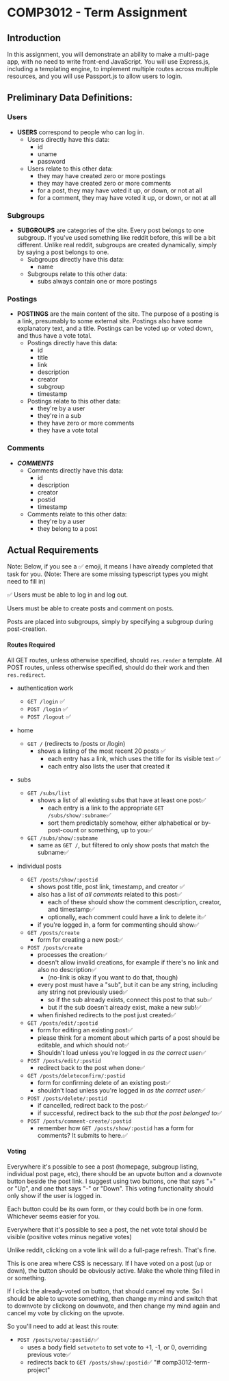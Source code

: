 # COMP3012 - Term Assignment

## Introduction

In this assignment, you will demonstrate an ability to make a multi-page app, with no need to write front-end JavaScript. You will use Express.js, including a templating engine, to implement multiple routes across multiple resources, and you will use Passport.js to allow users to login.

## Preliminary Data Definitions:

### Users

- **USERS** correspond to people who can log in.
  - Users directly have this data:
    - id
    - uname
    - password
  - Users relate to this other data:
    - they may have created zero or more postings
    - they may have created zero or more comments
    - for a post, they may have voted it up, or down, or not at all
    - for a comment, they may have voted it up, or down, or not at all

### Subgroups

- **SUBGROUPS** are categories of the site. Every post belongs to one subgroup. If you've used something like reddit before, this will be a bit different. Unlike real reddit, subgroups are created dynamically, simply by saying a post belongs to one.
  - Subgroups directly have this data:
    - name
  - Subgroups relate to this other data:
    - subs always contain one or more postings

### Postings

- **POSTINGS** are the main content of the site. The purpose of a posting is a link, presumably to some external site. Postings also have some explanatory text, and a title. Postings can be voted up or voted down, and thus have a vote total.
  - Postings directly have this data:
    - id
    - title
    - link
    - description
    - creator
    - subgroup
    - timestamp
  - Postings relate to this other data:
    - they're by a user
    - they're in a sub
    - they have zero or more comments
    - they have a vote total

### Comments

- **_COMMENTS_**
  - Comments directly have this data:
    - id
    - description
    - creator
    - postid
    - timestamp
  - Comments relate to this other data:
    - they're by a user
    - they belong to a post

## Actual Requirements

Note: Below, if you see a ✅ emoji, it means I have already completed that task for you. (Note: There are some missing typescript types you might need to fill in)

✅ Users must be able to log in and log out.

Users must be able to create posts and comment on posts.

Posts are placed into subgroups, simply by specifying a subgroup during post-creation.

#### Routes Required

All GET routes, unless otherwise specified, should `res.render` a template. All POST routes, unless otherwise specified, should do their work and then `res.redirect`.

- authentication work
  - `GET /login` ✅
  - `POST /login` ✅
  - `POST /logout` ✅
- home
  - `GET /` (redirects to /posts or /login)
    - shows a listing of the most recent 20 posts ✅
      - each entry has a link, which uses the title for its visible text ✅
      - each entry also lists the user that created it
- subs

  - `GET /subs/list`
    - shows a list of all existing subs that have at least one post✅
      - each entry is a link to the appropriate `GET /subs/show/:subname`✅
      - sort them predictably somehow, either alphabetical or by-post-count or something, up to you✅
  - `GET /subs/show/:subname`
    - same as `GET /`, but filtered to only show posts that match the subname✅

- individual posts
  - `GET /posts/show/:postid`
    - shows post title, post link, timestamp, and creator ✅
    - also has a list of _all comments_ related to this post✅
      - each of these should show the comment description, creator, and timestamp✅
      - optionally, each comment could have a link to delete it✅
    - if you're logged in, a form for commenting should show✅
  - `GET /posts/create`
    - form for creating a new post✅
  - `POST /posts/create`
    - processes the creation✅
    - doesn't allow invalid creations, for example if there's no link and also no description✅
      - (no-link is okay if you want to do that, though)
    - every post must have a "sub", but it can be any string, including any string not previously used✅
      - so if the sub already exists, connect this post to that sub✅
      - but if the sub doesn't already exist, make a new sub!✅
    - when finished redirects to the post just created✅
  - `GET /posts/edit/:postid`
    - form for editing an existing post✅
    - please think for a moment about which parts of a post should be editable, and which should not✅
    - Shouldn't load unless you're logged in _as the correct user_✅
  - `POST /posts/edit/:postid`
    - redirect back to the post when done✅
  - `GET /posts/deleteconfirm/:postid`
    - form for confirming delete of an existing post✅
    - shouldn't load unless you're logged in _as the correct user_✅
  - `POST /posts/delete/:postid`
    - if cancelled, redirect back to the post✅
    - if successful, redirect back to the _sub that the post belonged to_✅
  - `POST /posts/comment-create/:postid`
    - remember how `GET /posts/show/:postid` has a form for comments? It submits to here.✅

#### Voting

Everywhere it's possible to see a post (homepage, subgroup listing, individual post page, etc), there should be an upvote button and a downvote button beside the post link. I suggest using two buttons, one that says "+" or "Up", and one that says "-" or "Down". This voting functionality should only show if the user is logged in.

Each button could be its own form, or they could both be in one form. Whichever seems easier for you.

Everywhere that it's possible to see a post, the net vote total should be visible (positive votes minus negative votes)

Unlike reddit, clicking on a vote link will do a full-page refresh. That's fine.

This is one area where CSS is necessary. If I have voted on a post (up or down), the button should be obviously active. Make the whole thing filled in or something.

If I click the already-voted on button, that should cancel my vote. So I should be able to upvote something, then change my mind and switch that to downvote by clickong on downvote, and then change my mind again and cancel my vote by clicking on the upvote.

So you'll need to add at least this route:

- `POST /posts/vote/:postid/`✅
  - uses a body field `setvoteto` to set vote to +1, -1, or 0, overriding previous vote✅
  - redirects back to `GET /posts/show/:postid`✅
"# comp3012-term-project" 
